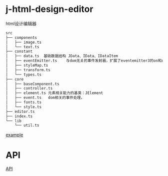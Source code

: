 # j-html-design-editor
html设计编辑器

```zsh
src
├── components
│   ├── image.ts
│   └── text.ts
├── constant
│   ├── data.ts  基础数据结构 JData、IData、IDataItem
│   ├── eventEmitter.ts    与dom无关的事件发射器，扩展了eventemitter3的on和off支持空格间隔多个事件
│   ├── styleMap.ts
│   ├── transform.ts
│   └── types.ts
├── core
│   ├── baseComponent.ts
│   ├── controller.ts
│   ├── element.ts 元素相关能力的基类：JElement
│   ├── event.ts   dom相关的事件处理。
│   ├── fonts.ts
│   └── style.ts
├── editor.ts
├── index.ts
└── lib
    └── util.ts
```

[example](https://jiamao.github.io/j-html-design-editor/example/index.html)

# API
[API](https://jiamao.github.io/j-html-design-editor/docs/api/index.md)